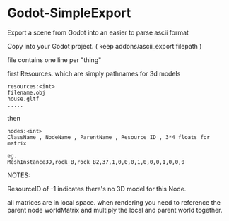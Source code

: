 # Godot-SimpleExport
Export a scene from Godot into an easier to parse ascii format

Copy into your Godot project. ( keep addons/ascii_export filepath ) 

file contains one line per "thing" 

first Resources. which are simply pathnames for 3d models 

```
resources:<int>
filename.obj
house.gltf
.....
```

then 

```
nodes:<int>
ClassName , NodeName , ParentName , Resource ID , 3*4 floats for matrix

eg. 
MeshInstance3D,rock_B,rock_B2,37,1,0,0,0,1,0,0,0,1,0,0,0
```

NOTES:

ResourceID of -1 indicates there's no 3D model for this Node. 

all matrices are in local space. 
when rendering you need to reference the parent node worldMatrix and multiply the local and parent world together. 






